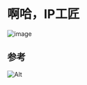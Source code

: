 # 啊哈，IP工匠

![image](https://user-images.githubusercontent.com/101486416/158041572-8ef39511-6bd1-4079-9a11-27bce9c715d5.png)


## 参考


![Alt](https://repobeats.axiom.co/api/embed/5694f8a5725db3353a697fd63a6a2c34fc8bd3a6.svg "Repobeats analytics image")
